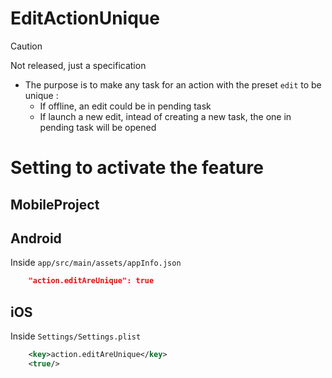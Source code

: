 #  EditActionUnique

> [!CAUTION]
> Not released, just a specification

- The purpose is to make any  task for an action with the preset `edit` to be unique :
  - If offline, an edit could be in pending task
  - If launch a new edit, intead of creating a new task, the one in pending task will be opened

# Setting to activate the feature

##  MobileProject



##  Android

Inside `app/src/main/assets/appInfo.json`

```json
	"action.editAreUnique": true
```

##  iOS

Inside `Settings/Settings.plist`

```xml
	<key>action.editAreUnique</key>
	<true/>
```
